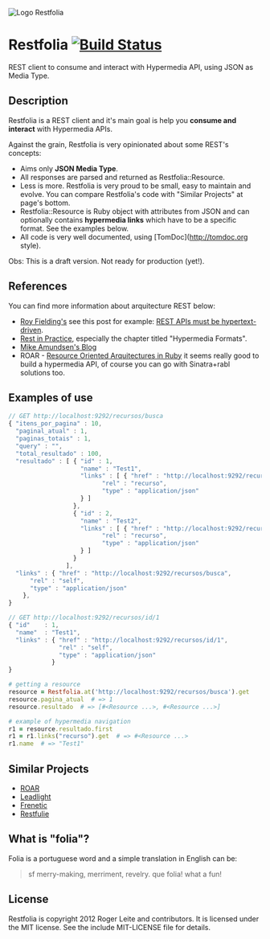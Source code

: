 ![Logo Restfolia][logo_readme]
# Restfolia [![Build Status][travis_status]][travis]

[logo_readme]: http://rogerleite.github.com/restfolia/images/logo_readme.png
[travis_status]: https://secure.travis-ci.org/rogerleite/restfolia.png
[travis]: http://travis-ci.org/rogerleite/restfolia

REST client to consume and interact with Hypermedia API, using JSON as Media Type.

## Description

Restfolia is a REST client and it's main goal is help you **consume and interact** with Hypermedia APIs.

Against the grain, Restfolia is very opinionated about some REST's concepts:

* Aims only **JSON Media Type**.
* All responses are parsed and returned as Restfolia::Resource.
* Less is more. Restfolia is very proud to be small, easy to maintain and evolve. You can compare Restfolia's code with "Similar Projects" at page's bottom.
* Restfolia::Resource is Ruby object with attributes from JSON and can optionally contains **hypermedia links** which have to be a specific format. See the examples below.
* All code is very well documented, using [TomDoc](http://tomdoc.org style).

Obs: This is a draft version. Not ready for production (yet!).

## References

You can find more information about arquitecture REST below:

* [Roy Fielding's](http://roy.gbiv.com/untangled) see this post for example: [REST APIs must be hypertext-driven](http://roy.gbiv.com/untangled/2008/rest-apis-must-be-hypertext-driven).
* [Rest in Practice](http://restinpractice.com), especially the chapter titled "Hypermedia Formats".
* [Mike Amundsen's Blog](http://amundsen.com/blog)
* ROAR - [Resource Oriented Arquitectures in Ruby](https://github.com/apotonick/roar) it seems really good to build a hypermedia API, of course you can go with Sinatra+rabl solutions too.

## Examples of use

```js
// GET http://localhost:9292/recursos/busca
{ "itens_por_pagina" : 10,
  "paginal_atual" : 1,
  "paginas_totais" : 1,
  "query" : "",
  "total_resultado" : 100,
  "resultado" : [ { "id" : 1,
                    "name" : "Test1",
                    "links" : [ { "href" : "http://localhost:9292/recursos/id/1",
                          "rel" : "recurso",
                          "type" : "application/json"
                    } ]
                  },
                  { "id" : 2,
                    "name" : "Test2",
                    "links" : [ { "href" : "http://localhost:9292/recursos/id/2",
                          "rel" : "recurso",
                          "type" : "application/json"
                    } ]
                  }
                ],
  "links" : { "href" : "http://localhost:9292/recursos/busca",
      "rel" : "self",
      "type" : "application/json"
    },
}
```

```js
// GET http://localhost:9292/recursos/id/1
{ "id"    : 1,
  "name"  : "Test1",
  "links" : { "href" : "http://localhost:9292/recursos/id/1",
              "rel" : "self",
              "type" : "application/json"
            }
}
```

```ruby
# getting a resource
resource = Restfolia.at('http://localhost:9292/recursos/busca').get
resource.pagina_atual  # => 1
resource.resultado  # => [#<Resource ...>, #<Resource ...>]

# example of hypermedia navigation
r1 = resource.resultado.first
r1 = r1.links("recurso").get  # => #<Resource ...>
r1.name  # => "Test1"
```

## Similar Projects

* [ROAR](https://github.com/apotonick/roar)
* [Leadlight](https://github.com/avdi/leadlight)
* [Frenetic](https://github.com/dlindahl/frenetic)
* [Restfulie](https://github.com/caelum/restfulie)

## What is "folia"?

Folia is a portuguese word and a simple translation in English can be:

> sf merry-making, merriment, revelry. que folia! what a fun!

## License

Restfolia is copyright 2012 Roger Leite and contributors. It is licensed under the MIT license. See the include MIT-LICENSE file for details.

